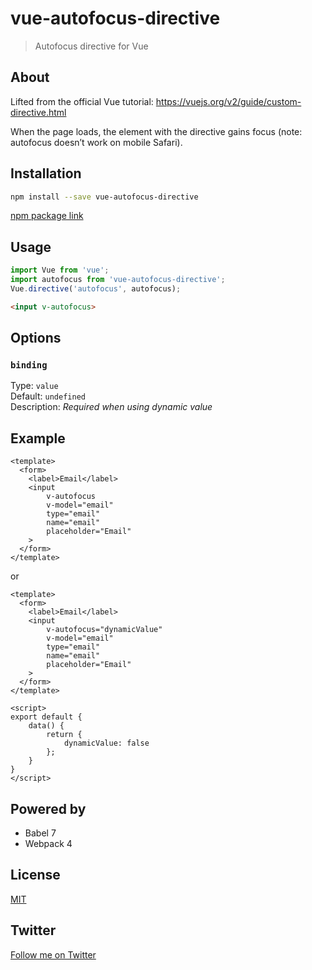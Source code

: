 # vue-autofocus-directive 

> Autofocus directive for Vue

## About

Lifted from the official Vue tutorial: https://vuejs.org/v2/guide/custom-directive.html

When the page loads, the element with the directive gains focus (note: autofocus doesn’t work on mobile Safari).

## Installation

```bash
npm install --save vue-autofocus-directive
```

[npm package link](https://www.npmjs.com/package/vue-autofocus-directive)

## Usage

```javascript
import Vue from 'vue';
import autofocus from 'vue-autofocus-directive';
Vue.directive('autofocus', autofocus);
```

```html
<input v-autofocus>
```

## Options
### `binding`
Type: `value`  
Default: `undefined`  
Description: *Required when using dynamic value*

## Example

```vue
<template>
  <form>
    <label>Email</label>
    <input 
    	v-autofocus 
    	v-model="email"  
    	type="email" 
    	name="email" 
    	placeholder="Email"
    >
  </form>
</template>
```
or

```vue
<template>
  <form>
    <label>Email</label>
    <input 
    	v-autofocus="dynamicValue"
    	v-model="email"  
    	type="email" 
    	name="email" 
    	placeholder="Email"
    >
  </form>
</template>

<script>
export default {
    data() {
        return {
            dynamicValue: false
        };
    }
}
</script>
```

## Powered by

* Babel 7
* Webpack 4

## License

[MIT](http://opensource.org/licenses/MIT)

## Twitter

[Follow me on Twitter](https://twitter.com/KrolsBjorn)